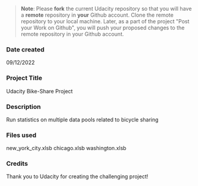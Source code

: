 >**Note**: Please **fork** the current Udacity repository so that you will have a **remote** repository in **your** Github account. Clone the remote repository to your local machine. Later, as a part of the project "Post your Work on Github", you will push your proposed changes to the remote repository in your Github account.

### Date created
09/12/2022

### Project Title
Udacity Bike-Share Project

### Description
Run statistics on multiple data pools related to bicycle sharing

### Files used
new_york_city.xlsb chicago.xlsb washington.xlsb

### Credits
Thank you to Udacity for creating the challenging project!


